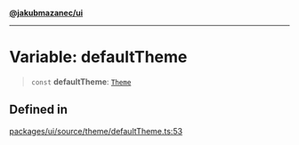 [**@jakubmazanec/ui**](../README.md)

---

# Variable: defaultTheme

> `const` **defaultTheme**: [`Theme`](../type-aliases/Theme.md)

## Defined in

[packages/ui/source/theme/defaultTheme.ts:53](https://github.com/jakubmazanec/tools/blob/077fa4993ebe623b1c463499cc41912353ae6eb1/packages/ui/source/theme/defaultTheme.ts#L53)
